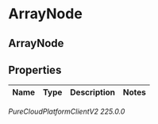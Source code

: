 # ArrayNode

## ArrayNode

## Properties

|Name | Type | Description | Notes|
|------------ | ------------- | ------------- | -------------|



_PureCloudPlatformClientV2 225.0.0_
